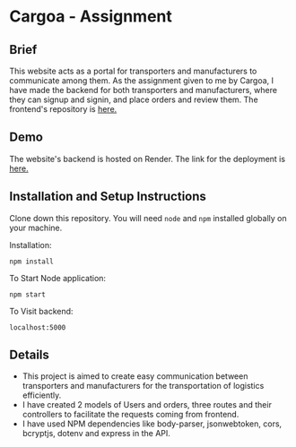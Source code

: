 # Cargoa - Assignment

## Brief

This website acts as a portal for transporters and manufacturers to communicate among them. As the assignment given to me by Cargoa, I have made the backend for both transporters and manufacturers, where they can signup and signin, and place orders and review them. The frontend's repository is [here.](https://github.com/vatsalya1102/Cargo-frontend)

## Demo

The website's backend is hosted on Render. The link for the deployment is [here.](https://cargoapp-backend.onrender.com/)

## Installation and Setup Instructions

Clone down this repository. You will need `node` and `npm` installed globally on your machine.  

Installation:

`npm install`

To Start Node application:

`npm start`  

To Visit backend:

`localhost:5000`  

## Details

- This project is aimed to create easy communication between transporters and manufacturers for the transportation of logistics efficiently.
- I have created 2 models of Users and orders, three routes and their controllers to facilitate the requests coming from frontend. 
- I have used NPM dependencies like body-parser, jsonwebtoken, cors, bcryptjs, dotenv and express in the API.
